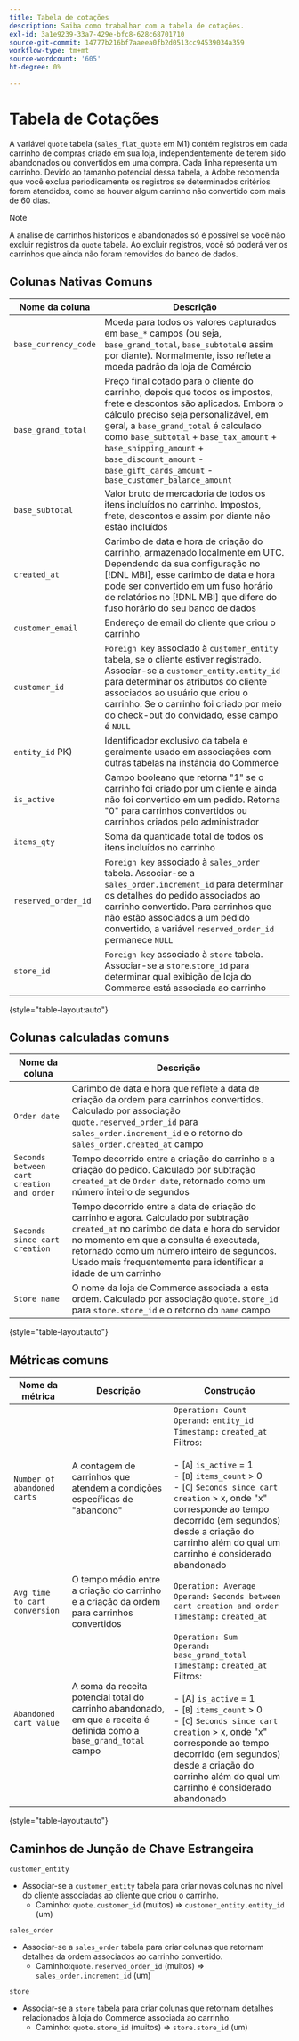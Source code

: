 ```yaml
---
title: Tabela de cotações
description: Saiba como trabalhar com a tabela de cotações.
exl-id: 3a1e9239-33a7-429e-bfc8-628c68701710
source-git-commit: 14777b216bf7aaeea0fb2d0513cc94539034a359
workflow-type: tm+mt
source-wordcount: '605'
ht-degree: 0%

---
```


# Tabela de Cotações

A variável `quote` tabela (`sales_flat_quote` em M1) contém registros em cada carrinho de compras criado em sua loja, independentemente de terem sido abandonados ou convertidos em uma compra. Cada linha representa um carrinho. Devido ao tamanho potencial dessa tabela, a Adobe recomenda que você exclua periodicamente os registros se determinados critérios forem atendidos, como se houver algum carrinho não convertido com mais de 60 dias.

>[!NOTE]
>
>A análise de carrinhos históricos e abandonados só é possível se você não excluir registros da `quote` tabela. Ao excluir registros, você só poderá ver os carrinhos que ainda não foram removidos do banco de dados.

## Colunas Nativas Comuns

| **Nome da coluna** | **Descrição** |
|---|---|
| `base_currency_code` | Moeda para todos os valores capturados em `base_*` campos (ou seja, `base_grand_total`, `base_subtotal`e assim por diante). Normalmente, isso reflete a moeda padrão da loja de Comércio |
| `base_grand_total` | Preço final cotado para o cliente do carrinho, depois que todos os impostos, frete e descontos são aplicados. Embora o cálculo preciso seja personalizável, em geral, a `base_grand_total` é calculado como `base_subtotal` + `base_tax_amount` + `base_shipping_amount` + `base_discount_amount` - `base_gift_cards_amount` - `base_customer_balance_amount` |
| `base_subtotal` | Valor bruto de mercadoria de todos os itens incluídos no carrinho. Impostos, frete, descontos e assim por diante não estão incluídos |
| `created_at` | Carimbo de data e hora de criação do carrinho, armazenado localmente em UTC. Dependendo da sua configuração no [!DNL MBI], esse carimbo de data e hora pode ser convertido em um fuso horário de relatórios no [!DNL MBI] que difere do fuso horário do seu banco de dados |
| `customer_email` | Endereço de email do cliente que criou o carrinho |
| `customer_id` | `Foreign key` associado à `customer_entity` tabela, se o cliente estiver registrado. Associar-se a `customer_entity.entity_id` para determinar os atributos do cliente associados ao usuário que criou o carrinho. Se o carrinho foi criado por meio do check-out do convidado, esse campo é `NULL` |
| `entity_id` PK) | Identificador exclusivo da tabela e geralmente usado em associações com outras tabelas na instância do Commerce |
| `is_active` | Campo booleano que retorna &quot;1&quot; se o carrinho foi criado por um cliente e ainda não foi convertido em um pedido. Retorna &quot;0&quot; para carrinhos convertidos ou carrinhos criados pelo administrador |
| `items_qty` | Soma da quantidade total de todos os itens incluídos no carrinho |
| `reserved_order_id` | `Foreign key` associado à `sales_order` tabela. Associar-se a `sales_order.increment_id` para determinar os detalhes do pedido associados ao carrinho convertido. Para carrinhos que não estão associados a um pedido convertido, a variável `reserved_order_id` permanece `NULL` |
| `store_id` | `Foreign key` associado à `store` tabela. Associar-se a `store`.`store_id` para determinar qual exibição de loja do Commerce está associada ao carrinho |

{style="table-layout:auto"}

## Colunas calculadas comuns

| **Nome da coluna** | **Descrição** |
|---|---|
| `Order date` | Carimbo de data e hora que reflete a data de criação da ordem para carrinhos convertidos. Calculado por associação `quote.reserved_order_id` para `sales_order.increment_id` e o retorno do `sales_order.created_at` campo |
| `Seconds between cart creation and order` | Tempo decorrido entre a criação do carrinho e a criação do pedido. Calculado por subtração `created_at` de `Order date`, retornado como um número inteiro de segundos |
| `Seconds since cart creation` | Tempo decorrido entre a data de criação do carrinho e agora. Calculado por subtração `created_at` no carimbo de data e hora do servidor no momento em que a consulta é executada, retornado como um número inteiro de segundos. Usado mais frequentemente para identificar a idade de um carrinho |
| `Store name` | O nome da loja de Commerce associada a esta ordem. Calculado por associação `quote.store_id` para `store.store_id` e o retorno do `name` campo |

{style="table-layout:auto"}

## Métricas comuns

| **Nome da métrica** | **Descrição** | **Construção** |
|---|---|---|
| `Number of abandoned carts` | A contagem de carrinhos que atendem a condições específicas de &quot;abandono&quot; | `Operation: Count`<br/>`Operand:` `entity_id`<br/>`Timestamp:` `created_at`<br/>Filtros:<br><br>- \[`A`\] `is_active` = 1<br>- \[`B`\] `items_count` > 0<br>- \[`C`\] `Seconds since cart creation` > x, onde &quot;x&quot; corresponde ao tempo decorrido (em segundos) desde a criação do carrinho além do qual um carrinho é considerado abandonado |
| `Avg time to cart conversion` | O tempo médio entre a criação do carrinho e a criação da ordem para carrinhos convertidos | `Operation: Average`<br>`Operand:` `Seconds between cart creation and order`<br>`Timestamp:` `created_at` |
| `Abandoned cart value` | A soma da receita potencial total do carrinho abandonado, em que a receita é definida como a `base_grand_total` campo | `Operation: Sum`<br>`Operand:` `base_grand_total`<br>`Timestamp:` `created_at`<br>Filtros:<br><br>- \[A\] `is_active` = 1<br>- \[`B`\] `items_count` > 0<br>- \[`C`\] `Seconds since cart creation` > x, onde &quot;x&quot; corresponde ao tempo decorrido (em segundos) desde a criação do carrinho além do qual um carrinho é considerado abandonado |

{style="table-layout:auto"}

## Caminhos de Junção de Chave Estrangeira

`customer_entity`

* Associar-se a `customer_entity` tabela para criar novas colunas no nível do cliente associadas ao cliente que criou o carrinho.
   * Caminho: `quote.customer_id` (muitos) => `customer_entity.entity_id` (um)

`sales_order`

* Associar-se a `sales_order` tabela para criar colunas que retornam detalhes da ordem associados ao carrinho convertido.
   * Caminho:`quote.reserved_order_id` (muitos) => `sales_order.increment_id` (um)

`store`

* Associar-se a `store` tabela para criar colunas que retornam detalhes relacionados à loja do Commerce associada ao carrinho.
   * Caminho: `quote.store_id` (muitos) => `store.store_id` (um)
